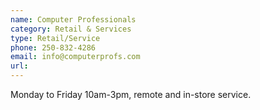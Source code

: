 ```yaml
---
name: Computer Professionals
category: Retail & Services
type: Retail/Service
phone: 250-832-4286
email: info@computerprofs.com
url: 
---
```


Monday to Friday 10am-3pm, remote and in-store service. 